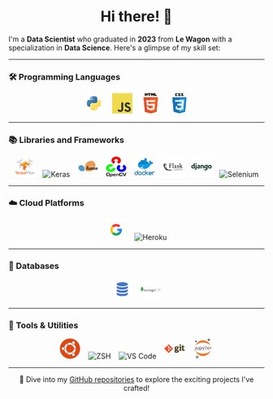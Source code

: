 <div align="center">

# Hi there! 👋

</div>

I'm a **Data Scientist** who graduated in **2023** from **Le Wagon** with a specialization in **Data Science**. Here's a glimpse of my skill set:

---

### 🛠 Programming Languages

<div align="center">

<img src="https://raw.githubusercontent.com/github/explore/master/topics/python/python.png" alt="Python" width="40px"/> &nbsp;&nbsp;
<img src="https://raw.githubusercontent.com/github/explore/master/topics/javascript/javascript.png" alt="JavaScript" width="40px"/> &nbsp;&nbsp;
<img src="https://raw.githubusercontent.com/github/explore/master/topics/html/html.png" alt="HTML" width="40px"/> &nbsp;&nbsp;
<img src="https://raw.githubusercontent.com/github/explore/master/topics/css/css.png" alt="CSS" width="40px"/>

</div>

---

### 📚 Libraries and Frameworks

<div align="center">

<img src="https://raw.githubusercontent.com/github/explore/master/topics/tensorflow/tensorflow.png" alt="TensorFlow" width="40px"/> &nbsp;&nbsp;
<img src="https://upload.wikimedia.org/wikipedia/commons/thumb/a/ae/Keras_logo.svg/240px-Keras_logo.svg.png" alt="Keras" width="40px"/> &nbsp;&nbsp;
<img src="https://raw.githubusercontent.com/github/explore/master/topics/scikit-learn/scikit-learn.png" alt="Scikit Learn" width="40px"/> &nbsp;&nbsp;
<img src="https://raw.githubusercontent.com/github/explore/master/topics/opencv/opencv.png" alt="OpenCV" width="40px"/> &nbsp;&nbsp;
<img src="https://raw.githubusercontent.com/github/explore/master/topics/docker/docker.png" alt="Docker" width="40px"/> &nbsp;&nbsp;
<img src="https://raw.githubusercontent.com/github/explore/master/topics/flask/flask.png" alt="Flask" width="40px"/> &nbsp;&nbsp;
<img src="https://raw.githubusercontent.com/github/explore/master/topics/django/django.png" alt="Django" width="40px"/> &nbsp;&nbsp;
<img src="https://img.icons8.com/color/48/000000/selenium-test-automation.png" alt="Selenium" width="40px"/>

</div>

---

### ☁️ Cloud Platforms

<div align="center">

<img src="https://raw.githubusercontent.com/github/explore/master/topics/google/google.png" alt="Google Cloud" width="40px"/> &nbsp;&nbsp;
<img src="https://img.icons8.com/color/48/000000/heroku.png" alt="Heroku" width="40px"/>

</div>

---

### 📂 Databases

<div align="center">

<img src="https://raw.githubusercontent.com/github/explore/master/topics/sql/sql.png" alt="SQL" width="40px"/> &nbsp;&nbsp;
<img src="https://raw.githubusercontent.com/github/explore/master/topics/mongodb/mongodb.png" alt="MongoDB" width="40px"/>

</div>

---

### 🧰 Tools & Utilities

<div align="center">

<img src="https://raw.githubusercontent.com/github/explore/master/topics/ubuntu/ubuntu.png" alt="Ubuntu" width="40px"/> &nbsp;&nbsp;
<img src="https://s3.amazonaws.com/ohmyzsh/oh-my-zsh-logo.png" alt="ZSH" width="40px"/> &nbsp;&nbsp;
<img src="https://img.icons8.com/fluent/48/000000/visual-studio-code-2019.png" alt="VS Code" width="40px"/> &nbsp;&nbsp;
<img src="https://raw.githubusercontent.com/github/explore/master/topics/git/git.png" alt="Git" width="40px"/> &nbsp;&nbsp;
<img src="https://raw.githubusercontent.com/github/explore/master/topics/jupyter-notebook/jupyter-notebook.png" alt="Jupyter Notebook" width="40px"/>

</div>

---

<div align="center">

🌌 Dive into my [GitHub repositories](https://github.com/lccopy) to explore the exciting projects I've crafted!

</div>

